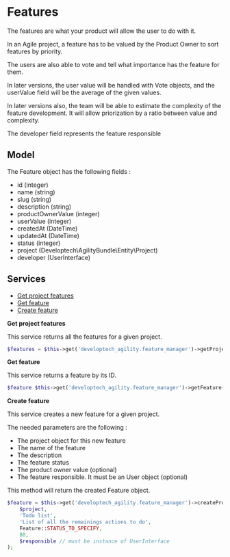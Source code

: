 Features
========

The features are what your product will allow the user to do with it.

In an Agile project, a feature has to be valued by the Product Owner to sort features by priority.

The users are also able to vote and tell what importance has the feature for them.

In later versions, the user value will be handled with Vote objects, and the userValue field will be the average of the given values.

In later versions also, the team will be able to estimate the complexity of the feature development. It will allow priorization by a ratio between value and complexity.

The developer field represents the feature responsible

Model
-----

The Feature object has the following fields :

* id (integer)
* name (string)
* slug (string)
* description (string)
* productOwnerValue (integer)
* userValue (integer)
* createdAt (DateTime)
* updatedAt (DateTime)
* status (integer)
* project (Developtech\AgilityBundle\Entity\Project)
* developer (UserInterface)

Services
--------

* [Get project features](#get-project-features)
* [Get feature](#get-feature)
* [Create feature](#create-feature)

**Get project features** <a name="get-project-features"></a>

This service returns all the features for a given project.

```php
$features = $this->get('developtech_agility.feature_manager')->getProjectFeatures($project);
```

**Get feature** <a name="get-feature"></a>

This service returns a feature by its ID.

```php
$feature $this->get('developtech_agility.feature_manager')->getFeature($id);
```

**Create feature** <a name="create-feature"></a>

This service creates a new feature for a given project.

The needed parameters are the following :

* The project object for this new feature
* The name of the feature
* The description
* The feature status
* The product owner value (optional)
* The feature responsible. It must be an User object (optional)

This method will return the created Feature object.

```php
$feature = $this->get('developtech_agility.feature_manager')->createProductOwnerFeature(
    $project,
    'Todo list',
    'List of all the remainings actions to do',
    Feature::STATUS_TO_SPECIFY,
    80,
    $responsible // must be instance of UserInterface
);
```
